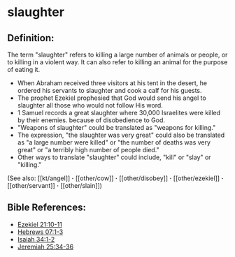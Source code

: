 # slaughter #

## Definition: ##

The term "slaughter" refers to killing a large number of animals or people, or to killing in a violent way. It can also refer to killing an animal for the purpose of eating it.

* When Abraham received three visitors at his tent in the desert, he ordered his servants to slaughter and cook a calf for his guests.
* The prophet Ezekiel prophesied that God would send his angel to slaughter all those who would not follow His word.
* 1 Samuel records a great slaughter where 30,000 Israelites were killed by their enemies. because of disobedience to God.
* "Weapons of slaughter" could be translated as "weapons for killing."
* The expression, "the slaughter was very great" could also be translated as "a large number were killed" or "the number of deaths was very great" or "a terribly high number of people died."
* Other ways to translate "slaughter" could include, "kill" or "slay" or "killing."

(See also: [[kt/angel]] **·** [[other/cow]] **·** [[other/disobey]] **·** [[other/ezekiel]] **·** [[other/servant]] **·** [[other/slain]])

## Bible References: ##

* [Ezekiel 21:10-11](en/tn/ezk/help/21/10)
* [Hebrews 07:1-3](en/tn/heb/help/07/01)
* [Isaiah 34:1-2](en/tn/isa/help/34/01)
* [Jeremiah 25:34-36](en/tn/jer/help/25/34)